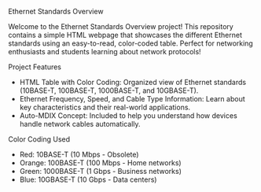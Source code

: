 Ethernet Standards Overview 

Welcome to the Ethernet Standards Overview project! This repository contains a simple HTML webpage that showcases the different Ethernet standards using an easy-to-read, color-coded table. Perfect for networking enthusiasts and students learning about network protocols!

Project Features
- HTML Table with Color Coding: Organized view of Ethernet standards (10BASE-T, 100BASE-T, 1000BASE-T, and 10GBASE-T).
- Ethernet Frequency, Speed, and Cable Type Information: Learn about key characteristics and their real-world applications.
- Auto-MDIX Concept: Included to help you understand how devices handle network cables automatically.

Color Coding Used
- Red: 10BASE-T (10 Mbps - Obsolete)
- Orange: 100BASE-T (100 Mbps - Home networks)
- Green: 1000BASE-T (1 Gbps - Business networks)
- Blue: 10GBASE-T (10 Gbps - Data centers)

